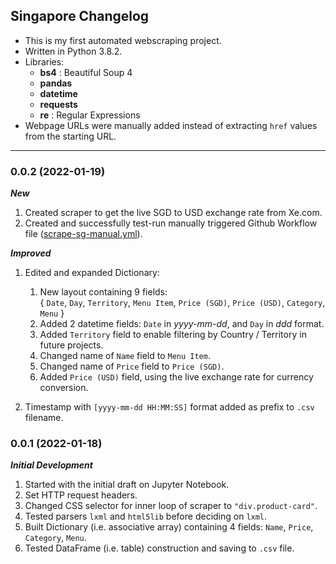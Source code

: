 ## Singapore Changelog

- This is my first automated webscraping project.
- Written in Python 3.8.2.
-	Libraries:
	-	**bs4** : Beautiful Soup 4
	-	**pandas**
	-	**datetime**
	-	**requests**
	-	**re** : Regular Expressions
- Webpage URLs were manually added instead of extracting `href` values from the starting URL.

---

### 0.0.2 (2022-01-19)

***New***

1. Created scraper to get the live SGD to USD exchange rate from Xe.com.
2. Created and successfully test-run manually triggered Github Workflow file ([scrape-sg-manual.yml](https://github.com/schmwong/APAC-McDelivery-Menu-Logger/blob/main/.github/workflows/scrape-sg-manual.yml)).


***Improved***

1. Edited and expanded Dictionary:
	1. New layout containing 9 fields: <br> { `Date`, `Day`, `Territory`, `Menu Item`, `Price (SGD)`, `Price (USD)`, `Category`, `Menu` }
	2. Added 2 datetime fields: `Date` in *yyyy-mm-dd*, and `Day` in *ddd* format.
	3. Added `Territory` field to enable filtering by Country / Territory in future projects.
	4. Changed name of `Name` field to `Menu Item`.
	5. Changed name of `Price` field to `Price (SGD)`.
	6.  Added `Price (USD)` field, using the live exchange rate for currency conversion.

2. Timestamp with `[yyyy-mm-dd HH:MM:SS]` format added as prefix to `.csv` filename.

### 0.0.1 (2022-01-18)

***Initial Development***

1. Started with the initial draft on Jupyter Notebook.
2. Set HTTP request headers.
3. Changed CSS selector for inner loop of scraper to `"div.product-card"`.
4. Tested parsers `lxml` and `html5lib` before deciding on `lxml`.
5. Built Dictionary (i.e. associative array) containing 4 fields: `Name`, `Price`, `Category`, `Menu`.
6. Tested DataFrame (i.e. table) construction and saving to `.csv` file.